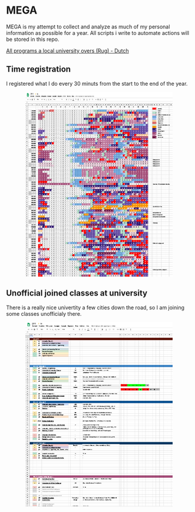 # MEGA
MEGA is my attempt to collect and analyze as much of my personal information as possible for a year. All scripts i write to automate actions will be stored in this repo.


[All programs a local university overs (Rug) - Dutch ](https://github.com/timostrating/MEGA/blob/master/Rug/rug_opleidingen.json)

## Time registration
I registered what I do every 30 minuts from the start to the end of the year.
<p align="center">
  <img src="https://raw.githubusercontent.com/timostrating/MEGA/master/time.png" alt="spreadsheet" width="400" height="500">
</p>

## Unofficial joined classes at university
There is a really nice univertity a few cities down the road, so I am joining some classes unofficialy there.
<p align="center">
  <img src="https://raw.githubusercontent.com/timostrating/MEGA/master/rug.png" alt="rug" width="400" height="500">
</p>
